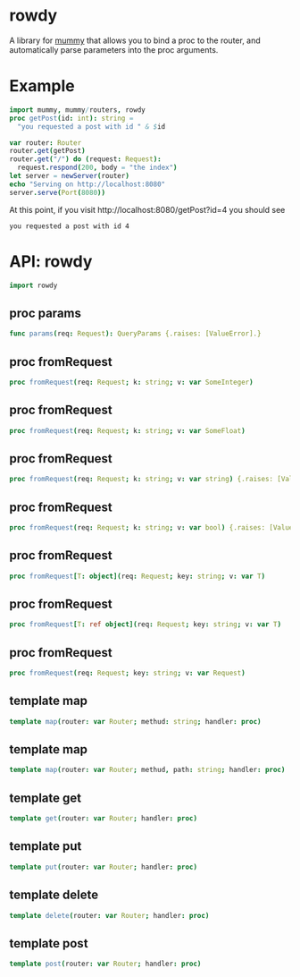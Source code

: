 # rowdy

A library for [mummy](https://github.com/guzba/mummy) that allows you to bind a
proc to the router, and automatically parse parameters into the proc arguments.

# Example

```nim
import mummy, mummy/routers, rowdy
proc getPost(id: int): string =
  "you requested a post with id " & $id

var router: Router
router.get(getPost)
router.get("/") do (request: Request):
  request.respond(200, body = "the index")
let server = newServer(router)
echo "Serving on http://localhost:8080"
server.serve(Port(8080))
```

At this point, if you visit http://localhost:8080/getPost?id=4 you should see
```
you requested a post with id 4
```


# API: rowdy

```nim
import rowdy
```

## **proc** params


```nim
func params(req: Request): QueryParams {.raises: [ValueError].}
```

## **proc** fromRequest


```nim
proc fromRequest(req: Request; k: string; v: var SomeInteger)
```

## **proc** fromRequest


```nim
proc fromRequest(req: Request; k: string; v: var SomeFloat)
```

## **proc** fromRequest


```nim
proc fromRequest(req: Request; k: string; v: var string) {.raises: [ValueError], tags: [].}
```

## **proc** fromRequest


```nim
proc fromRequest(req: Request; k: string; v: var bool) {.raises: [ValueError], tags: [].}
```

## **proc** fromRequest


```nim
proc fromRequest[T: object](req: Request; key: string; v: var T)
```

## **proc** fromRequest


```nim
proc fromRequest[T: ref object](req: Request; key: string; v: var T)
```

## **proc** fromRequest


```nim
proc fromRequest(req: Request; key: string; v: var Request)
```

## **template** map


```nim
template map(router: var Router; methud: string; handler: proc)
```

## **template** map


```nim
template map(router: var Router; methud, path: string; handler: proc)
```

## **template** get


```nim
template get(router: var Router; handler: proc)
```

## **template** put


```nim
template put(router: var Router; handler: proc)
```

## **template** delete


```nim
template delete(router: var Router; handler: proc)
```

## **template** post


```nim
template post(router: var Router; handler: proc)
```
